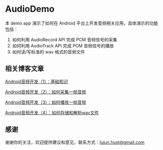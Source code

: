 # AudioDemo

本 demo app 演示了如何在 Android 平台上开发音频相关应用，具体演示的功能包括：

1. 如何利用 AudioRecord API 完成 PCM 音频信号的采集
2. 如何利用 AudioTrack API 完成 PCM 音频信号的播放
3. 如何读/写标准的 wav 格式的音频文件

相关博客文章
----------

[Android音频开发（1）：基础知识](http://ticktick.blog.51cto.com/823160/1748506)

[Android音频开发（2）：如何采集一帧音频](http://ticktick.blog.51cto.com/823160/1749719)

[Android音频开发（3）：如何播放一帧音频](http://ticktick.blog.51cto.com/823160/1750593)

[Android音频开发（4）：如何存储和解析wav文件](http://ticktick.blog.51cto.com/823160/1752947)

感谢
----------

谢谢你的关注，欢迎提供建议和意见，联系方式：lujun.hust@gmail.com

